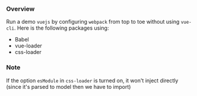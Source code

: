 ### Overview

Run a demo `vuejs` by configuring `webpack` from top to toe without using `vue-cli`. Here is the following packages using:

- Babel
- vue-loader
- css-loader


### Note

If the option `esModule` in `css-loader` is turned on, it won't inject directly (since it's parsed to model then we have to import)